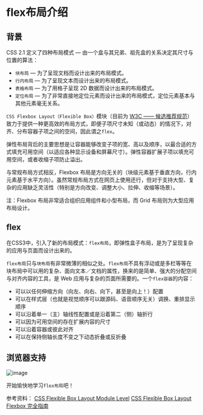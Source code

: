 # flex布局介绍

## 背景

CSS 2.1 定义了四种布局模式 ― 由一个盒与其兄弟、祖先盒的关系决定其尺寸与位置的算法：

* `块布局` ― 为了呈现文档而设计出来的布局模式。
* `行内布局` ― 为了呈现文本而设计出来的布局模式。
* `表格布局` ― 为了用格子呈现 2D 数据而设计出来的布局模式。
* `定位布局` ― 为了非常直接地定位元素而设计出来的布局模式，定位元素基本与其他元素毫无关系。

`CSS Flexbox Layout（Flexible Box）`模块（目前为 [W3C —— 候选推荐规范](https://www.w3.org/TR/css-flexbox-1/)）致力于提供一种更高效的布局方式，即便子项尺寸未知（或动态）的情况下，对齐、分布容器子项之间的空间，因此谓之`flex`。

弹性布局背后的主要思想是让容器能够改变子项的宽、高以及顺序，以最合适的方式填充可用空间（以适应各种显示设备和屏幕尺寸）。弹性容器扩展子项以填充可用空间，或者收缩子项防止溢出。

与常规布局方式相反，Flexbox 布局是方向无关的（块级元素基于垂直方向，行内元素基于水平方向）。虽然常规布局方式在网页上使用还行，但对于支持大型、复杂的应用缺乏灵活性（特别是方向改变、调整大小、拉伸、收缩等场景）。

注：Flexbox 布局非常适合组织应用组件和小型布局，而 Grid 布局则为大型应用布局设计。

## flex

在CSS3中，引入了新的布局模式：`flex布局`，即弹性盒子布局，是为了呈现复杂的应用与页面而设计出来的。

`flex布局`只与`块布局`有非常微薄的相似之处。`flex布局`不具有浮动或是多栏等等在块布局中可以用的复杂、面向文本／文档的属性，换来的是简单、强大的分配空间与对齐内容的工具，是 Web 应用与复杂的页面所需要的。一个`flex容器`的内容：

* 可以以任何伸缩方向（向左、向右、向下，甚至是向上！）配置
* 可以在样式层（也就是视觉顺序可以跟源码、语音顺序无关）调换、重排显示顺序
* 可以沿着单一（主）轴线性配置或是沿着第二（侧）轴折行
* 可以因为可用空间的存在扩展内容的尺寸
* 可以沿着容器或彼此对齐
* 可以在保持侧轴长度不变之下动态折叠或反折叠

## 浏览器支持
![image](http://oczira72b.bkt.clouddn.com/grid-flex-15.jpg)

开始愉快地学习`flex布局`吧！

参考资料：
[CSS Flexible Box Layout Module Level](https://drafts.csswg.org/css-grid/)
[CSS Flexible Box Layout](https://www.w3.org/TR/css-flexbox-1/)
[Flexbox 完全指南](https://csspod.com/a-guide-to-flexbox/)